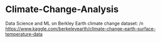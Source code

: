 # Climate-Change-Analysis

Data Science and ML on Berkley Earth climate change dataset: /n
https://www.kaggle.com/berkeleyearth/climate-change-earth-surface-temperature-data